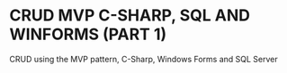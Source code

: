 # CRUD MVP C-SHARP, SQL AND WINFORMS (PART 1)
CRUD using the MVP pattern, C-Sharp, Windows Forms and SQL Server
